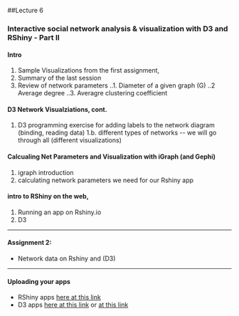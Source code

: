 ##Lecture 6


### Interactive social network analysis & visualization with D3 and RShiny - Part II

#### Intro

1. Sample Visualizations from the first assignment, 
2. Summary of the last session
2. Review of network parameters
 ..1. Diameter of a given graph (G)
 ..2 Average degree
 ..3. Averagre clustering coefficient


#### D3 Network Visualziations, cont.
1. D3 programming exercise for adding labels to the network diagram (binding, reading data)
1.b. different types of networks -- we will go through all  (different visualizations)


#### Calcualing Net Parameters and Visualization with iGraph (and Gephi)

1. igraph introduction 
2. calculating network parameters we need for our Rshiny app


#### intro to RShiny on the web, 

1. Running an app on Rshiny.io
2. D3


---

#### Assignment 2: 

* Network data on Rshiny and (D3)




----
#### Uploading your apps

* RShiny apps [here at this link](http://www.shinyapps.io/)
* D3 apps [here at this link](http://code.runnable.com/new) or [at this link](https://vida.io/home/documents/new)
